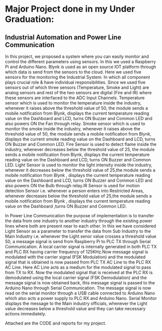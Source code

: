 # Major Project done in my Under Graduation:

## Industrial Automation and Power Line Communication

In this project, we proposed a system where you can easily monitor and control the 
different parameters using sensors. In this we used a Raspberry Pi and Arduino Nano. Blynk is 
used as an open source IOT platform through which data is send from the sensors to the cloud. 
Here we used five sensors for the monitoring the Industrial System. In which all component 
plays crucial role & have individual responsibilities. Since we used five sensors out of which 
three sensors (Temperature, Smoke and Light) are analog sensors and rest of the two sensors 
are digital (Fire and IR) where these sensors are interfaced to the ADC Input Channels. 
Temperature sensor which is used to monitor the temperature inside the industry, whenever it 
raises above the threshold value of 50, the module sends a mobile notification from Blynk, 
displays the current temperature reading value on the Dashboard and LCD, turns ON Buzzer 
and Common LED and also powers ON the Fan through relay. Smoke sensor which is used to 
monitor the smoke inside the industry, whenever it raises above the threshold value of 50, the 
module sends a mobile notification from Blynk, displays the current smoke reading value on 
the Dashboard and LCD, turns ON Buzzer and Common LED. Fire Sensor is used to detect 
flame inside the industry, whenever decreases below the threshold value of 25, the module 
sends a mobile notification from Blynk, displays the current temperature reading value on the 
Dashboard and LCD, turns ON Buzzer and Common LED. Light Sensor is used to monitor the 
light intensity inside the industry, whenever it decreases below the threshold value of 25,the 
module sends a mobile notification from Blynk , displays the current temperature reading value 
on the Dashboard and LCD, turns ON Buzzer and Common LED and also powers ON the Bulb 
through relay.IR Sensor is used for motion detection Sensor i.e. whenever a person enters into 
Restricted Areas, whenever decreases below the threshold value of 25,the module sends a 
mobile notification from Blynk , displays the current temperature reading value on the 
Dashboard ,turns ON Buzzer and Common LED. 

In Power Line Communication the purpose of implementation is to transfer the data 
from one industry to another industry through the existing power lines where both are present 
near to each other. In this we have considered Light Sensor as a parameter to transfer the data 
from Sub Industry to the Main Industry i.e. whenever the Light senor value crosses a threshold 
value 50, a message signal is send from Raspberry Pi to PLC TX through Serial 
Communication. A local carrier signal is internally generated in both PLC TX and PLC RX 
having carrier frequency of 125KHz.Now message signal is modulated with the carrier signal 
(FSK Modulation) and the modulated signal that is obtained is now passed from PLC TX AC 
Line to the PLC RX AC Line. Here AC Line acts as a medium for the modulated signal to pass 
from TX to RX. Now the modulated signal that is received at the PLC RX is demodulated using 
the local carrier signal (FSK Demodulation) and the message signal is now obtained back, this 
message signal is passed to the Arduino Nano through Serial Communication. The message 
signal is now read on the serial monitor through a USB cable connected to Arduino Nano which 
also acts a power supply to PLC RX and Arduino Nano. Serial Monitor displays the message 
to the Main industry officials, whenever the Light value decreases below a threshold value and 
they can take necessary actions immediately. 

Attached are the CODE and reports for my project.
